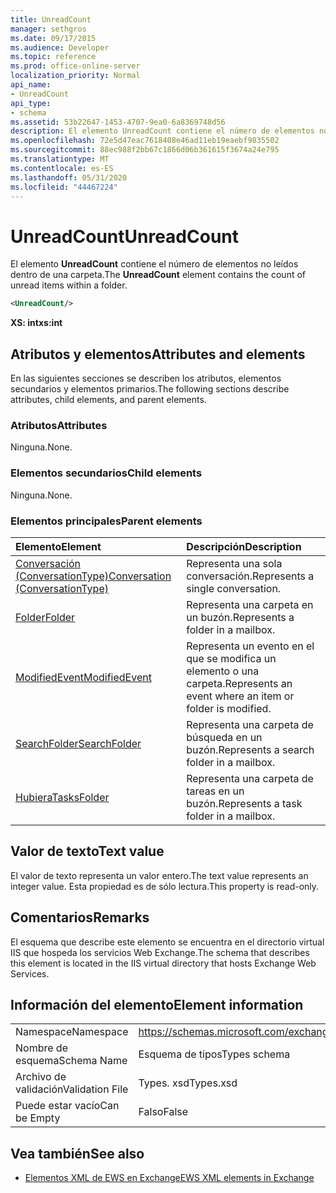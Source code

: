 ```yaml
---
title: UnreadCount
manager: sethgros
ms.date: 09/17/2015
ms.audience: Developer
ms.topic: reference
ms.prod: office-online-server
localization_priority: Normal
api_name:
- UnreadCount
api_type:
- schema
ms.assetid: 53b22647-1453-4707-9ea0-6a8369748d56
description: El elemento UnreadCount contiene el número de elementos no leídos dentro de una carpeta.
ms.openlocfilehash: 72e5d47eac7618408e46ad11eb19eaebf9835502
ms.sourcegitcommit: 88ec988f2bb67c1866d06b361615f3674a24e795
ms.translationtype: MT
ms.contentlocale: es-ES
ms.lasthandoff: 05/31/2020
ms.locfileid: "44467224"
---
```

# <a name="unreadcount"></a><span data-ttu-id="541e1-103">UnreadCount</span><span class="sxs-lookup"><span data-stu-id="541e1-103">UnreadCount</span></span>

<span data-ttu-id="541e1-104">El elemento **UnreadCount** contiene el número de elementos no leídos dentro de una carpeta.</span><span class="sxs-lookup"><span data-stu-id="541e1-104">The **UnreadCount** element contains the count of unread items within a folder.</span></span> 
  
```XML
<UnreadCount/>
```

 <span data-ttu-id="541e1-105">**XS: int**</span><span class="sxs-lookup"><span data-stu-id="541e1-105">**xs:int**</span></span>
## <a name="attributes-and-elements"></a><span data-ttu-id="541e1-106">Atributos y elementos</span><span class="sxs-lookup"><span data-stu-id="541e1-106">Attributes and elements</span></span>

<span data-ttu-id="541e1-107">En las siguientes secciones se describen los atributos, elementos secundarios y elementos primarios.</span><span class="sxs-lookup"><span data-stu-id="541e1-107">The following sections describe attributes, child elements, and parent elements.</span></span>
  
### <a name="attributes"></a><span data-ttu-id="541e1-108">Atributos</span><span class="sxs-lookup"><span data-stu-id="541e1-108">Attributes</span></span>

<span data-ttu-id="541e1-109">Ninguna.</span><span class="sxs-lookup"><span data-stu-id="541e1-109">None.</span></span>
  
### <a name="child-elements"></a><span data-ttu-id="541e1-110">Elementos secundarios</span><span class="sxs-lookup"><span data-stu-id="541e1-110">Child elements</span></span>

<span data-ttu-id="541e1-111">Ninguna.</span><span class="sxs-lookup"><span data-stu-id="541e1-111">None.</span></span>
  
### <a name="parent-elements"></a><span data-ttu-id="541e1-112">Elementos principales</span><span class="sxs-lookup"><span data-stu-id="541e1-112">Parent elements</span></span>

|<span data-ttu-id="541e1-113">**Elemento**</span><span class="sxs-lookup"><span data-stu-id="541e1-113">**Element**</span></span>|<span data-ttu-id="541e1-114">**Descripción**</span><span class="sxs-lookup"><span data-stu-id="541e1-114">**Description**</span></span>|
|:-----|:-----|
|[<span data-ttu-id="541e1-115">Conversación (ConversationType)</span><span class="sxs-lookup"><span data-stu-id="541e1-115">Conversation (ConversationType)</span></span>](conversation-conversationtype.md) <br/> |<span data-ttu-id="541e1-116">Representa una sola conversación.</span><span class="sxs-lookup"><span data-stu-id="541e1-116">Represents a single conversation.</span></span>  <br/> |
|[<span data-ttu-id="541e1-117">Folder</span><span class="sxs-lookup"><span data-stu-id="541e1-117">Folder</span></span>](folder.md) <br/> |<span data-ttu-id="541e1-118">Representa una carpeta en un buzón.</span><span class="sxs-lookup"><span data-stu-id="541e1-118">Represents a folder in a mailbox.</span></span>  <br/> |
|[<span data-ttu-id="541e1-119">ModifiedEvent</span><span class="sxs-lookup"><span data-stu-id="541e1-119">ModifiedEvent</span></span>](modifiedevent.md) <br/> |<span data-ttu-id="541e1-120">Representa un evento en el que se modifica un elemento o una carpeta.</span><span class="sxs-lookup"><span data-stu-id="541e1-120">Represents an event where an item or folder is modified.</span></span>  <br/> |
|[<span data-ttu-id="541e1-121">SearchFolder</span><span class="sxs-lookup"><span data-stu-id="541e1-121">SearchFolder</span></span>](searchfolder.md) <br/> |<span data-ttu-id="541e1-122">Representa una carpeta de búsqueda en un buzón.</span><span class="sxs-lookup"><span data-stu-id="541e1-122">Represents a search folder in a mailbox.</span></span>  <br/> |
|[<span data-ttu-id="541e1-123">Hubiera</span><span class="sxs-lookup"><span data-stu-id="541e1-123">TasksFolder</span></span>](tasksfolder.md) <br/> |<span data-ttu-id="541e1-124">Representa una carpeta de tareas en un buzón.</span><span class="sxs-lookup"><span data-stu-id="541e1-124">Represents a task folder in a mailbox.</span></span>  <br/> |
   
## <a name="text-value"></a><span data-ttu-id="541e1-125">Valor de texto</span><span class="sxs-lookup"><span data-stu-id="541e1-125">Text value</span></span>

<span data-ttu-id="541e1-126">El valor de texto representa un valor entero.</span><span class="sxs-lookup"><span data-stu-id="541e1-126">The text value represents an integer value.</span></span> <span data-ttu-id="541e1-127">Esta propiedad es de sólo lectura.</span><span class="sxs-lookup"><span data-stu-id="541e1-127">This property is read-only.</span></span>
  
## <a name="remarks"></a><span data-ttu-id="541e1-128">Comentarios</span><span class="sxs-lookup"><span data-stu-id="541e1-128">Remarks</span></span>

<span data-ttu-id="541e1-129">El esquema que describe este elemento se encuentra en el directorio virtual IIS que hospeda los servicios Web Exchange.</span><span class="sxs-lookup"><span data-stu-id="541e1-129">The schema that describes this element is located in the IIS virtual directory that hosts Exchange Web Services.</span></span>
  
## <a name="element-information"></a><span data-ttu-id="541e1-130">Información del elemento</span><span class="sxs-lookup"><span data-stu-id="541e1-130">Element information</span></span>

|||
|:-----|:-----|
|<span data-ttu-id="541e1-131">Namespace</span><span class="sxs-lookup"><span data-stu-id="541e1-131">Namespace</span></span>  <br/> |https://schemas.microsoft.com/exchange/services/2006/types  <br/> |
|<span data-ttu-id="541e1-132">Nombre de esquema</span><span class="sxs-lookup"><span data-stu-id="541e1-132">Schema Name</span></span>  <br/> |<span data-ttu-id="541e1-133">Esquema de tipos</span><span class="sxs-lookup"><span data-stu-id="541e1-133">Types schema</span></span>  <br/> |
|<span data-ttu-id="541e1-134">Archivo de validación</span><span class="sxs-lookup"><span data-stu-id="541e1-134">Validation File</span></span>  <br/> |<span data-ttu-id="541e1-135">Types. xsd</span><span class="sxs-lookup"><span data-stu-id="541e1-135">Types.xsd</span></span>  <br/> |
|<span data-ttu-id="541e1-136">Puede estar vacío</span><span class="sxs-lookup"><span data-stu-id="541e1-136">Can be Empty</span></span>  <br/> |<span data-ttu-id="541e1-137">Falso</span><span class="sxs-lookup"><span data-stu-id="541e1-137">False</span></span>  <br/> |
   
## <a name="see-also"></a><span data-ttu-id="541e1-138">Vea también</span><span class="sxs-lookup"><span data-stu-id="541e1-138">See also</span></span>



- [<span data-ttu-id="541e1-139">Elementos XML de EWS en Exchange</span><span class="sxs-lookup"><span data-stu-id="541e1-139">EWS XML elements in Exchange</span></span>](ews-xml-elements-in-exchange.md)

